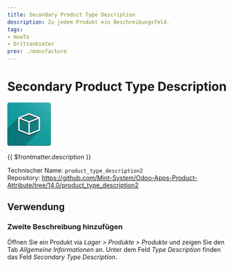 ```yaml
---
title: Secondary Product Type Description
description: Zu jedem Produkt ein Beschreibungsfeld.
tags:
- HowTo
- Drittanbieter
prev: ./manufacture
---
```

# Secondary Product Type Description
![icon_oms_box](attachments/icon_oms_box.png)

{{ $frontmatter.description }}

Technischer Name: `product_type_description2`\
Repository: <https://github.com/Mint-System/Odoo-Apps-Product-Attribute/tree/14.0/product_type_description2>

## Verwendung

### Zweite Beschreibung hinzufügen

Öffnen Sie ein Produkt via *Lager > Produkte > Produkte* und zeigen Sie den Tab *Allgemeine Informationen* an. Unter dem Feld *Type Description* finden das Feld *Secondary Type Description*.
